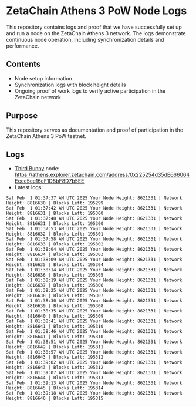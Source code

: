 # ZetaChain Athens 3 PoW Node Logs
This repository contains logs and proof that we have successfully set up and run a node on the ZetaChain Athens 3 network. The logs demonstrate continuous node operation, including synchronization details and performance.

## Contents
- Node setup information
- Synchronization logs with block height details
- Ongoing proof of work logs to verify active participation in the ZetaChain network

## Purpose
This repository serves as documentation and proof of participation in the ZetaChain Athens 3 PoW testnet.

## Logs

- [Third Bunny](https://thirdbunny.xyz/) node: https://athens.explorer.zetachain.com/address/0x225254d35dE666064Eccc5ce16eF1D8bF8D7b5EE
- Latest logs:
```
Sat Feb  1 01:37:37 AM UTC 2025 Your Node Height: 8621331 | Network Height: 8816630 | Blocks Left: 195299
Sat Feb  1 01:37:42 AM UTC 2025 Your Node Height: 8621331 | Network Height: 8816631 | Blocks Left: 195300
Sat Feb  1 01:37:48 AM UTC 2025 Your Node Height: 8621331 | Network Height: 8816631 | Blocks Left: 195300
Sat Feb  1 01:37:53 AM UTC 2025 Your Node Height: 8621331 | Network Height: 8816632 | Blocks Left: 195301
Sat Feb  1 01:37:58 AM UTC 2025 Your Node Height: 8621331 | Network Height: 8816633 | Blocks Left: 195302
Sat Feb  1 01:38:04 AM UTC 2025 Your Node Height: 8621331 | Network Height: 8816634 | Blocks Left: 195303
Sat Feb  1 01:38:09 AM UTC 2025 Your Node Height: 8621331 | Network Height: 8816635 | Blocks Left: 195304
Sat Feb  1 01:38:14 AM UTC 2025 Your Node Height: 8621331 | Network Height: 8816636 | Blocks Left: 195305
Sat Feb  1 01:38:19 AM UTC 2025 Your Node Height: 8621331 | Network Height: 8816637 | Blocks Left: 195306
Sat Feb  1 01:38:25 AM UTC 2025 Your Node Height: 8621331 | Network Height: 8816638 | Blocks Left: 195307
Sat Feb  1 01:38:30 AM UTC 2025 Your Node Height: 8621331 | Network Height: 8816639 | Blocks Left: 195308
Sat Feb  1 01:38:35 AM UTC 2025 Your Node Height: 8621331 | Network Height: 8816640 | Blocks Left: 195309
Sat Feb  1 01:38:41 AM UTC 2025 Your Node Height: 8621331 | Network Height: 8816641 | Blocks Left: 195310
Sat Feb  1 01:38:46 AM UTC 2025 Your Node Height: 8621331 | Network Height: 8816641 | Blocks Left: 195310
Sat Feb  1 01:38:51 AM UTC 2025 Your Node Height: 8621331 | Network Height: 8816642 | Blocks Left: 195311
Sat Feb  1 01:38:57 AM UTC 2025 Your Node Height: 8621331 | Network Height: 8816643 | Blocks Left: 195312
Sat Feb  1 01:39:02 AM UTC 2025 Your Node Height: 8621331 | Network Height: 8816643 | Blocks Left: 195312
Sat Feb  1 01:39:07 AM UTC 2025 Your Node Height: 8621331 | Network Height: 8816644 | Blocks Left: 195313
Sat Feb  1 01:39:13 AM UTC 2025 Your Node Height: 8621331 | Network Height: 8816645 | Blocks Left: 195314
Sat Feb  1 01:39:18 AM UTC 2025 Your Node Height: 8621331 | Network Height: 8816646 | Blocks Left: 195315
```
